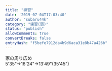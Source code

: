 ```yaml
---
title: "練習"
date: '2019-07-04T17:03:40'
author: "subaru44k"
category: "練習(弱)"
status: "publish"
allowComments: true
convertBreaks: false
entryHash: "f5befe7912da4b9d6aca31e8b47a426b"
---
```

家の周り広め<br>
5'35"→16'24"→13'49"(35'45")
